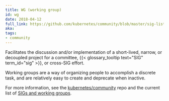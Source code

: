 ```yaml
---
title: WG (working group)
id: wg
date: 2018-04-12
full_link: https://github.com/kubernetes/community/blob/master/sig-list.md#master-working-group-list
aka: 
tags:
- community 
---
```

 Facilitates the discussion and/or implementation of a short-lived, narrow, or decoupled project for a committee, {{< glossary_tooltip text="SIG" term_id="sig" >}}, or cross-SIG effort.

<!--more--> 

Working groups are a way of organizing people to accomplish a discrete task, and are relatively easy to create and deprecate when inactive.

For more information, see the [kubernetes/community](https://github.com/kubernetes/community) repo and the current list of [SIGs and working groups](https://github.com/kubernetes/community/blob/master/sig-list.md).

